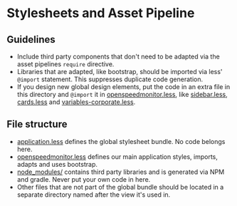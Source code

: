 # Stylesheets and Asset Pipeline

## Guidelines
* Include third party components that don't need to be adapted via the asset pipelines `require` directive.
* Libraries that are adapted, like bootstrap, should be imported via less' `@import` statement. This suppresses
  duplicate code generation.
* If you design new global design elements, put the code in an extra file in this directory and `@import` it in
  [openspeedmonitor.less](openspeedmonitor.less), like
  [sidebar.less](sidebar.less), [cards.less](cards.less) and [variables-corporate.less](variables-corporate.less).

## File structure
 * [application.less](application.less) defines the global stylesheet bundle. No code belongs here.
 * [openspeedmonitor.less](openspeedmonitor.less) defines our main application styles, imports, adapts and uses
   bootstrap.
 * [node_modules/](node_modules) contains third party libraries and is generated via NPM and gradle.
   Never put your own code in here.
 * Other files that are not part of the global bundle should be located in a separate directory named after the view
   it's used in.
